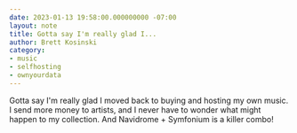 ```yaml
---
date: 2023-01-13 19:58:00.000000000 -07:00
layout: note
title: Gotta say I'm really glad I...
author: Brett Kosinski
category:
- music
- selfhosting
- ownyourdata
---
```

Gotta say I'm really glad I moved back to buying and hosting my own music. I send more money to artists, and I never have to wonder what might happen to my collection. And Navidrome + Symfonium is a killer combo!